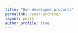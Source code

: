 ```yaml
---
title: "Own developed products"
permalink: /year-archive/
layout: posts
author_profile: true
---
```

